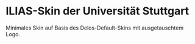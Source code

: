 # ILIAS-Skin der Universität Stuttgart

Minimales Skin auf Basis des Delos-Default-Skins mit ausgetauschtem Logo.
